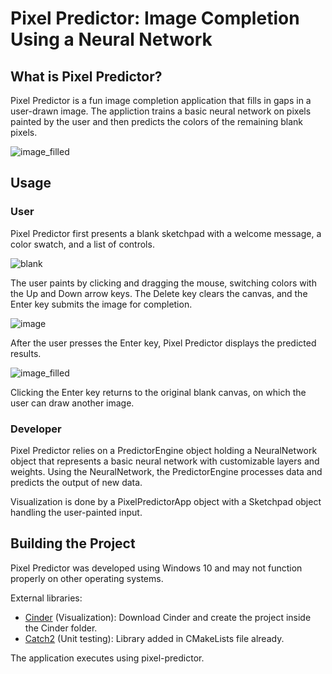# Pixel Predictor: Image Completion Using a Neural Network

## What is Pixel Predictor?

Pixel Predictor is a fun image completion application that fills in gaps in a user-drawn image. The appliction trains a 
basic neural network on pixels painted by the user and then predicts the colors of the remaining blank pixels. 

![image_filled](https://lh5.googleusercontent.com/8DBC4QTZhiABWFfQfbYLHcuRCpuEvsTL28D3nDwCdg1e4ACtPV8rozxOIISURm3hb2xR-6EM-SSp3Q=w1920-h867-rw)

## Usage

### User

Pixel Predictor first presents a blank sketchpad with a welcome message, a color swatch, and a list of controls.

![blank](https://lh4.googleusercontent.com/B_nbVIHANZ3qMKRbsXpsElmU1iLwbrS7U4MdvUvyVAExG-o7_hUu-3fIVQyoEg3iJmR8BEF2Jah9Vg=w1920-h867-rw)

The user paints by clicking and dragging the mouse, switching colors with the Up and Down arrow keys. The Delete key 
clears the canvas, and the Enter key submits the image for completion.

![image](https://lh5.googleusercontent.com/IwjLTrltmv0MxSjYzwQRUdl1tyHyUlihMCKjYlcmYFiCiTvX6MS37EAGIlwPkMvW-fh3yAiwgdeWZw=w1920-h867-rw)

After the user presses the Enter key, Pixel Predictor displays the predicted results.

![image_filled](https://lh5.googleusercontent.com/8DBC4QTZhiABWFfQfbYLHcuRCpuEvsTL28D3nDwCdg1e4ACtPV8rozxOIISURm3hb2xR-6EM-SSp3Q=w1920-h867-rw)

Clicking the Enter key returns to the original blank canvas, on which the user can draw another image.

### Developer

Pixel Predictor relies on a PredictorEngine object holding a NeuralNetwork object that represents a basic neural network with customizable layers 
and weights. Using the NeuralNetwork, the PredictorEngine processes data and predicts the output of new data. 

Visualization is done by a PixelPredictorApp object with a Sketchpad object handling the user-painted input. 

## Building the Project

Pixel Predictor was developed using Windows 10 and may not function properly on other operating systems. 

External libraries:
* [Cinder](https://libcinder.org/) (Visualization): Download Cinder and create the project inside the Cinder folder. 
* [Catch2](https://github.com/catchorg/Catch2) (Unit testing): Library added in CMakeLists file already.

The application executes using pixel-predictor.

